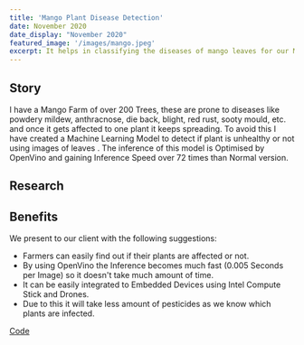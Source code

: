 ```yaml
---
title: 'Mango Plant Disease Detection'
date: November 2020
date_display: "November 2020"
featured_image: '/images/mango.jpeg'
excerpt: It helps in classifying the diseases of mango leaves for our Mango Farm in India using Tensorflow and OpenVino in Drones
---
```


<!-- ![](/images/iballot.jpg) -->

## Story

I have a Mango Farm of over 200 Trees, these are prone to diseases like powdery mildew, anthracnose, die back, blight, red rust, sooty mould, etc. and once it gets affected to one plant it keeps spreading. To avoid this I have created a Machine Learning Model to detect if plant is unhealthy or not using images of leaves . The inference of this model is Optimised by OpenVino and gaining Inference Speed over 72 times than Normal version. 


## Research



## Benefits
We present to our client with the following suggestions:

* Farmers can easily find out if their plants are affected or not.
* By using OpenVino the Inference becomes much fast (0.005 Seconds per Image) so it doesn't take much amount of time.
* It can be easily integrated to Embedded Devices using Intel Compute Stick and Drones.
* Due to this it will take less amount of pesticides as we know which plants are infected.



[Code]()